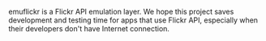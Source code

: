 emuflickr is a Flickr API emulation layer. We hope this project saves development and testing time for apps that use Flickr API, especially when their developers don't have Internet connection.